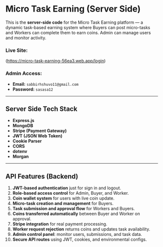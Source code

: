 # Micro Task Earning (Server Side)
This is the **server-side code** for the Micro Task Earning platform — a dynamic task-based earning system where Buyers can post micro-tasks and Workers can complete them to earn coins. Admin can manage users and monitor activity.

###  Live Site:
 (https://micro-task-earning-56ea3.web.app/login)
###  Admin Access:
- **Email:** `sabbirhshuvo11@gmail.com`
- **Password:** `sasasa12`

---

##  Server Side Tech Stack

- **Express.js**
- **MongoDB**
- **Stripe (Payment Gateway)**
- **JWT (JSON Web Token)**
- **Cookie Parser**
- **CORS**
- **dotenv**
- **Morgan**

---

##  API Features (Backend)


1. **JWT-based authentication** just for sign in and logout.
2. **Role-based access control** for Admin, Buyer, and Worker.
3. **Coin wallet system** for users with live coin update.
4. **Micro-task creation and management** for Buyers.
5. **Task submission and approval flow** for Workers and Buyers.
6. **Coins transferred automatically** between Buyer and Worker on approval.
7. **Stripe integration** for real payment processing.
8. **Worker request rejection** returns coins and updates task availability.
9. **Admin control panel**: monitor users, submissions, and task data.
10. **Secure API routes** using JWT, cookies, and environmental configs.
